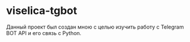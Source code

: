 # viselica-tgbot

Данный проект был создан мною с целью изучить работу с Telegram BOT API и его связь с Python.
